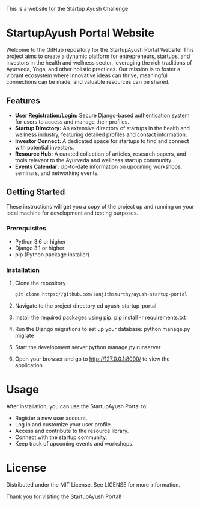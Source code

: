 This is a website for the Startup Ayush Challenge
# StartupAyush Portal Website

Welcome to the GitHub repository for the StartupAyush Portal Website! This project aims to create a dynamic platform for entrepreneurs, startups, and investors in the health and wellness sector, leveraging the rich traditions of Ayurveda, Yoga, and other holistic practices. Our mission is to foster a vibrant ecosystem where innovative ideas can thrive, meaningful connections can be made, and valuable resources can be shared.

## Features

- **User Registration/Login:** Secure Django-based authentication system for users to access and manage their profiles.
- **Startup Directory:** An extensive directory of startups in the health and wellness industry, featuring detailed profiles and contact information.
- **Investor Connect:** A dedicated space for startups to find and connect with potential investors.
- **Resource Hub:** A curated collection of articles, research papers, and tools relevant to the Ayurveda and wellness startup community.
- **Events Calendar:** Up-to-date information on upcoming workshops, seminars, and networking events.

## Getting Started

These instructions will get you a copy of the project up and running on your local machine for development and testing purposes.

### Prerequisites

- Python 3.6 or higher
- Django 3.1 or higher
- pip (Python package installer)

### Installation

1. Clone the repository
   ```sh
   git clone https://github.com/sanjithsmurthy/ayush-startup-portal

2. Navigate to the project directory
    cd ayush-startup-portal

3. Install the required packages using pip:
   pip install -r requirements.txt

4. Run the Django migrations to set up your database:
    python manage.py migrate

5. Start the development server
    python manage.py runserver

6. Open your browser and go to http://127.0.0.1:8000/ to view the application.

# Usage
After installation, you can use the StartupAyush Portal to:
<ul>
<li>Register a new user account.</li>
<li>Log in and customize your user profile.</li>
<li>Access and contribute to the resource library.</li>
<li>Connect with the startup community.</li>
<li>Keep track of upcoming events and workshops.</li>
</ul>

# License
Distributed under the MIT License. See LICENSE for more information.

Thank you for visiting the StartupAyush Portal!